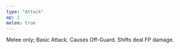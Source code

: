 ```yaml
---
type: "Attack"
ap: 1
melee: true
---
```


Melee only; Basic Attack. Causes Off-Guard. Shifts deal FP damage. 
